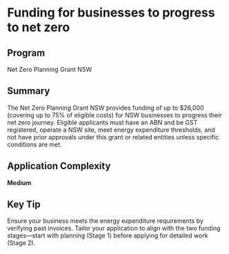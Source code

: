 # Funding for businesses to progress to net zero
  
## Program
Net Zero Planning Grant NSW

## Summary
The Net Zero Planning Grant NSW provides funding of up to $26,000 (covering up to 75% of eligible costs) for NSW businesses to progress their net zero journey. Eligible applicants must have an ABN and be GST registered, operate a NSW site, meet energy expenditure thresholds, and not have prior approvals under this grant or related entities unless specific conditions are met.

## Application Complexity
**Medium**

## Key Tip
Ensure your business meets the energy expenditure requirements by verifying past invoices. Tailor your application to align with the two funding stages—start with planning (Stage 1) before applying for detailed work (Stage 2).
